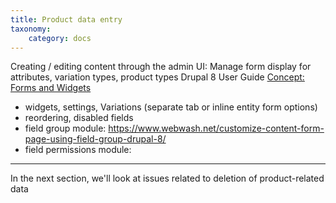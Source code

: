 ```yaml
---
title: Product data entry
taxonomy:
    category: docs
---
```


Creating / editing content through the admin UI:
Manage form display for attributes, variation types, product types
Drupal 8 User Guide [Concept: Forms and Widgets](https://www.drupal.org/docs/user_guide/en/structure-widgets.html)
- widgets, settings, Variations (separate tab or inline entity form options)
- reordering, disabled fields
- field group module: https://www.webwash.net/customize-content-form-page-using-field-group-drupal-8/
- field permissions module:

---
In the next section, we'll look at issues related to deletion of product-related data
